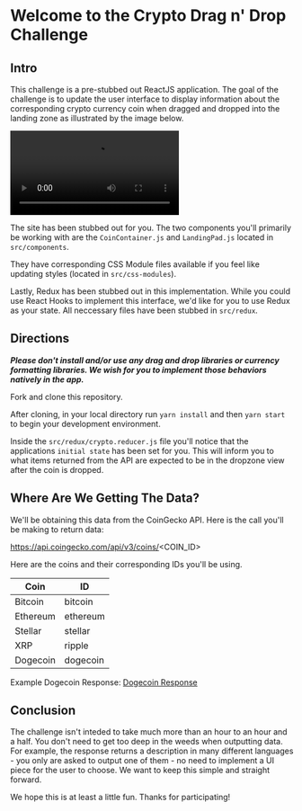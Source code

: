 # Welcome to the Crypto Drag n' Drop Challenge

## Intro

This challenge is a pre-stubbed out ReactJS application. The goal of the challenge is to update the user interface to display information about the corresponding crypto currency coin when dragged and dropped into the landing zone as illustrated by the image below.

![Challenge example](https://i.imgur.com/jb0PwDy.mp4)

The site has been stubbed out for you. The two components you'll primarily be working with are the `CoinContainer.js` and `LandingPad.js` located in `src/components`.

They have corresponding CSS Module files available if you feel like updating styles (located in `src/css-modules`).

Lastly, Redux has been stubbed out in this implementation. While you could use React Hooks to implement this interface, we'd like for you to use Redux as your state. All neccessary files have been stubbed in `src/redux`.

## Directions

**_Please don't install and/or use any drag and drop libraries or currency formatting libraries. We wish for you to implement those behaviors natively in the app._**

Fork and clone this repository.

After cloning, in your local directory run `yarn install` and then `yarn start` to begin your development environment.

Inside the `src/redux/crypto.reducer.js` file you'll notice that the applications `initial state` has been set for you. This will inform you to what items returned from the API are expected to be in the dropzone view after the coin is dropped.

## Where Are We Getting The Data?

We'll be obtaining this data from the CoinGecko API. Here is the call you'll be making to return data:

https://api.coingecko.com/api/v3/coins/<COIN_ID>

Here are the coins and their corresponding IDs you'll be using.

| Coin     | ID       |
| -------- | -------- |
| Bitcoin  | bitcoin  |
| Ethereum | ethereum |
| Stellar  | stellar  |
| XRP      | ripple   |
| Dogecoin | dogecoin |

Example Dogecoin Response: [Dogecoin Response](https://api.coingecko.com/api/v3/coins/dogecoin)

## Conclusion

The challenge isn't inteded to take much more than an hour to an hour and a half. You don't need to get too deep in the weeds when outputting data. For example, the response returns a description in many different languages - you only are asked to output one of them - no need to implement a UI piece for the user to choose. We want to keep this simple and straight forward.

We hope this is at least a little fun. Thanks for participating!
